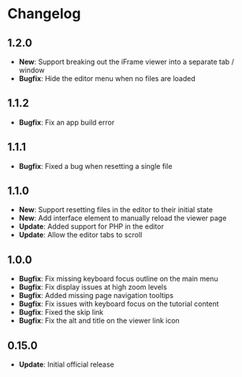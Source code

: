 # Changelog

## 1.2.0

* **New**: Support breaking out the iFrame viewer into a separate tab / window
* **Bugfix**: Hide the editor menu when no files are loaded

## 1.1.2

* **Bugfix**: Fix an app build error

## 1.1.1

* **Bugfix**: Fixed a bug when resetting a single file

## 1.1.0

* **New**: Support resetting files in the editor to their initial state
* **New**: Add interface element to manually reload the viewer page
* **Update**: Added support for PHP in the editor
* **Update**: Allow the editor tabs to scroll

## 1.0.0

* **Bugfix**: Fix missing keyboard focus outline on the main menu
* **Bugfix**: Fix display issues at high zoom levels
* **Bugfix**: Added missing page navigation tooltips
* **Bugfix**: Fix issues with keyboard focus on the tutorial content
* **Bugfix**: Fixed the skip link
* **Bugfix**: Fix the alt and title on the viewer link icon

## 0.15.0

* **Update**: Initial official release
